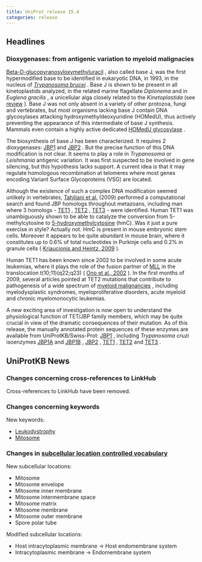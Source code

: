 ```yaml
---
title: UniProt release 15.4
categories: release
---
```


## Headlines

### Dioxygenases: from antigenic variation to myeloid malignacies

[Beta-D-glucopyranosyloxymethyluracil](http://www.ncbi.nlm.nih.gov/pubmed/8261512) , also called base J, was the first hypermodified base to be identified in eukaryotic DNA, in 1993, in the nucleus of [*Trypanosoma brucei*](http://en.wikipedia.org/wiki/Trypanosoma_brucei) . Base J is shown to be present in all kinetoplastids analyzed, in the related marine flagellate *Diplonema* and in *Euglena gracilis* , a unicellular alga closely related to the *Kinetoplastida* (see [review](http://www.ncbi.nlm.nih.gov/pubmed/18729733?report=DocSum) ). Base J was not only absent in a variety of other protozoa, fungi and vertebrates, but most organisms lacking base J contain DNA glycosylases attacking hydroxymethyldeoxyuridine (HOMedU), thus actively preventing the appearance of this intermediate of base J synthesis. Mammals even contain a highly active dedicated [HOMedU glycosylase](http://www.uniprot.org/uniprot/?query=key%3Asmug1_*) .

The biosynthesis of base J has been characterized. It requires 2 dioxygenases: [JBP1](http://www.uniprot.org/uniprot/?query=key%3AJBP1_*) and [JBP2](http://www.uniprot.org/uniprot/?query=key%3AJBP2_*) . But the precise function of this DNA modification is not clear. It seems to play a role in *Trypanosoma* or *Leishmania* antigenic variation. It was first suspected to be involved in gene silencing, but this hypothesis lacks support. A current idea is that it may regulate homologous recombination at telomeres where most genes encoding Variant Surface Glycoproteins (VSG) are located.

Although the existence of such a complex DNA modification seemed unlikely in vertebrates, [Tahiliani et al.](http://www.ncbi.nlm.nih.gov/pubmed/19372391) (2009) performed a computational search and found JBP homologs throughout metazoans, including man where 3 homologs - [TET1](http://www.uniprot.org/uniprot/Q8NFU7) , [TET2](http://www.uniprot.org/uniprot/Q6N021) , [TET3](http://www.uniprot.org/uniprot/O43151) - were identified. Human TET1 was unambiguously shown to be able to catalyze the conversion from 5-methylcytosine to [5-hydroxymethylcytosine](http://en.wikipedia.org/wiki/5-hydroxymethylcytosine) (hmC). Was it just a pure exercise in style? Actually not. HmC is present in mouse embryonic stem cells. Moreover it appears to be quite abundant in mouse brain, where it constitutes up to 0.6% of total nucleotides in Purkinje cells and 0.2% in granule cells ( [Kriaucionis and Heintz, 2009](http://www.ncbi.nlm.nih.gov/pubmed/19372393) ).

Human TET1 has been known since 2002 to be involved in some acute leukemias, where it plays the role of the fusion partner of [MLL](http://www.uniprot.org/uniprot/Q03164) in the translocation t(10;11)(q22;q23) ( [Ono et al., 2002](http://www.ncbi.nlm.nih.%20%20%20%20%20%20%20%20gov/pubmed/12124344) ). In the first months of 2009, several articles pointed at TET2 mutations that contribute to pathogenesis of a wide spectrum of [myeloid malignancies](http://www.ncbi.nlm.%20%20%20%20%20%20%20%20nih.gov/pubmed/19483684,19474426,19372255,19295549,19262601,19262599,19420352) , including myelodysplastic syndromes, myeloproliferative disorders, acute myeloid and chronic myelomonocytic leukemias.

A new exciting area of investigation is now open to understand the physiological function of TET/JBP family members, which may be quite crucial in view of the dramatic consequences of their mutation. As of this release, the manually annotated protein sequences of these enzymes are available from UniProtKB/Swiss-Prot: [JBP1](http://www.uniprot.org/uniprot/?query=key%3AJBP1_*) , including *Trypanosoma cruzi* isoenzymes [JBP1A](http://www.uniprot.org/uniprot/Q4DBW3) and [JBP1B](http://www.uniprot.org/uniprot/Q4DLX9) , [JBP2](http://www.uniprot.org/uniprot/?query=key%3AJBP2_*) , [TET1](http://www.uniprot.org/uniprot/?query=key%3ATET1_*) , [TET2](http://www.uniprot.org/uniprot/?query=key%3ATET2_*) and [TET3](http://www.uniprot.org/uniprot/?query=key%3ATET3_*) .

## UniProtKB News

### Changes concerning cross-references to LinkHub

Cross-references to LinkHub have been removed.

### Changes concerning keywords

New keywords:

-   [Leukodystrophy](http://www.uniprot.org/keywords/KW-1026)
-   [Mitosome](http://www.uniprot.org/keywords/KW-1025)

### Changes in [subcellular location controlled vocabulary](http://www.uniprot.org/docs/subcell)

New subcellular locations:

-   Mitosome
-   Mitosome envelope
-   Mitosome inner membrane
-   Mitosome intermembrane space
-   Mitosome matrix
-   Mitosome membrane
-   Mitosome outer membrane
-   Spore polar tube

Modified subcellular locations:

-   Host intracytoplasmic membrane -&gt; Host endomembrane system
-   Intracytoplasmic membrane -&gt; Endomembrane system
